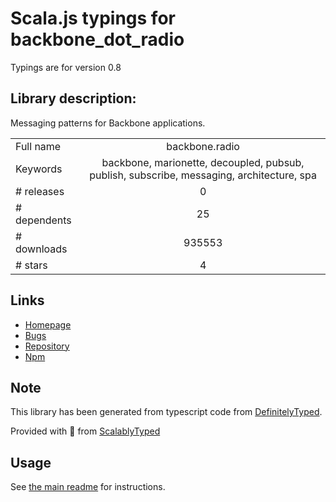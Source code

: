 
# Scala.js typings for backbone_dot_radio

Typings are for version 0.8

## Library description:
Messaging patterns for Backbone applications.

|                    |                 |
| ------------------ | :-------------: |
| Full name          | backbone.radio |
| Keywords           | backbone, marionette, decoupled, pubsub, publish, subscribe, messaging, architecture, spa |
| # releases         | 0 |
| # dependents       | 25 |
| # downloads        | 935553 |
| # stars            | 4 |

## Links
- [Homepage](https://github.com/marionettejs/backbone.radio)
- [Bugs](https://github.com/marionettejs/backbone.radio/issues)
- [Repository](https://github.com/marionettejs/backbone.radio)
- [Npm](https://www.npmjs.com/package/backbone.radio)
    


## Note
This library has been generated from typescript code from [DefinitelyTyped](https://definitelytyped.org).

Provided with :purple_heart: from [ScalablyTyped](https://github.com/oyvindberg/ScalablyTyped)

## Usage
See [the main readme](../../readme.md) for instructions.


